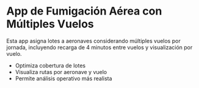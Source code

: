 
# App de Fumigación Aérea con Múltiples Vuelos

Esta app asigna lotes a aeronaves considerando múltiples vuelos por jornada, incluyendo recarga de 4 minutos entre vuelos y visualización por vuelo.

- Optimiza cobertura de lotes
- Visualiza rutas por aeronave y vuelo
- Permite análisis operativo más realista
